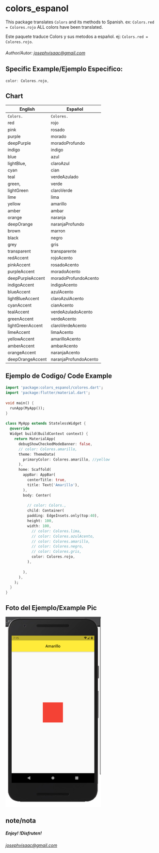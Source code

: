 # colors_espanol

This package translates ```Colors``` and its methods to Spanish.
ex: ```Colors.red = Colores.rojo```
ALL colors have been translated.


Este paquete traduce Colors y sus metodos a español.
ej: ```Colors.red = Colores.rojo```.

###### Author/Autor: josephvisaac@gmail.com

## Specific Example/Ejemplo Especifico:

```dart 
color: Colores.rojo,
```

##                               Chart
English | Español       
--- | --- |                 
```Colors.```| ```Colores.``` 
red | rojo | 
pink | rosado | 
purple | morado | 
deepPurple | moradoProfundo | 
indigo | indigo | 
blue | azul | 
lightBlue, | claroAzul | 
cyan | cian | 
teal | verdeAzulado | 
green, | verde | 
lightGreen | claroVerde | 
lime | lima | 
yellow | amarillo | 
amber | ambar | 
orange | naranja | 
deepOrange| naranjaProfundo | sdsdsdsdsdsdds
brown | marron | 
black | negro | 
grey | gris | 
transparent | transparente | 
redAccent | rojoAcento |
pinkAccent | rosadoAcento |
 purpleAccent|  moradoAcento |
 deepPurpleAccent| moradoProfundoAcento |
 indigoAccent| indigoAcento |
 blueAccent| azulAcento |
 lightBlueAccent| claroAzulAcento
 cyanAccent| cianAcento |
 tealAccent| verdeAzuladoAcento|
 greenAccent| verdeAcento|
 lightGreenAccent| claroVerdeAcento|
 limeAccent| limaAcento|
 yellowAccent| amarilloAcento|
 amberAccent| ambarAcento|
 orangeAccent| naranjaAcento|
 deepOrangeAccent| naranjaProfundoAcento|

<!-- - [Lab: Write your first Flutter app](https://flutter.dev/docs/get-started/codelab) -->

## Ejemplo de Codigo/ Code Example

```dart 
import 'package:colors_espanol/colores.dart';
import 'package:flutter/material.dart';

void main() {
  runApp(MyApp());
}

class MyApp extends StatelessWidget {
  @override
  Widget build(BuildContext context) {
    return MaterialApp(
      debugShowCheckedModeBanner: false,
      // color: Colores.amarillo,
      theme: ThemeData(
        primaryColor: Colores.amarillo, //yellow
      ),
      home: Scaffold(
        appBar: AppBar(
          centerTitle: true,
          title: Text('Amarillo'),
        ),
        body: Center(
     
          // color: Colors.,
          child: Container(
          padding: EdgeInsets.only(top:40),
          height: 100,
          width: 100,
            // color: Colores.lima,
            // color: Colores.azulAcento,
            // color: Colores.amarillo,
            // color: Colores.negro,
            // color: Colores.gris,
            color: Colores.rojo,
          ),
           
        ),
      ),
    );
  }
}
```
## Foto del Ejemplo/Example Pic

![Image of Code](https://github.com/josephvisaac/colors_espanol/blob/master/assets/images/examplePic.png)


## note/nota
##### Enjoy! !Disfruten!
###### josephvisaac@gmail.com
